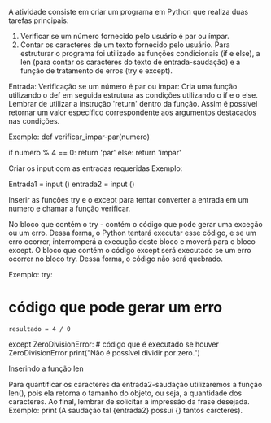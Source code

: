 A atividade consiste em criar um programa em Python que realiza duas tarefas principais:
1. Verificar se um número fornecido pelo usuário é par ou ímpar.
2. Contar os caracteres de um texto fornecido pelo usuário.
Para estruturar o programa foi utilizado as funções condicionais (if e else), a len (para contar os caracteres do texto de entrada-saudação) e a função de tratamento de erros (try e except).

Entrada: Verificação se um número é par ou impar:
Cria uma função utilizando o def em seguida estrutura as condições utilizando o if e o else. Lembrar de utilizar a instrução 'return' dentro da função. Assim é possível retornar um valor específico correspondente aos argumentos destacados nas condições.


Exemplo:
def verificar_impar-par(numero)
    
  if numero % 4 == 0:
        return 'par'
  else:
        return 'impar'

Criar os input com as entradas requeridas
Exemplo:

Entrada1 = input ()
entrada2 = input ()

Inserir as funções try e o except para tentar converter a entrada em um numero e chamar a função verificar.

No bloco que contém o try -  contém o código que pode gerar uma exceção ou um erro. Dessa forma, o Python tentará executar esse código, e se um erro ocorrer, interromperá a execução deste bloco e moverá para o bloco except. O bloco que contém o código except será executado se um erro ocorrer no bloco try. Dessa forma, o código não será quebrado.

Exemplo:
try:
   # código que pode gerar um erro
    resultado = 4 / 0
except ZeroDivisionError:
    # código que é executado se houver ZeroDivisionError
    print("Não é possível dividir por zero.")

Inserindo a função len

Para quantificar os caracteres da entrada2-saudação utilizaremos a função len(), pois ela retorna o tamanho do objeto, ou seja, a quantidade dos caracteres.
Ao final, lembrar de solicitar a impressão da frase desejada. Exemplo: print (A saudação tal {entrada2} possui {} tantos carcteres).